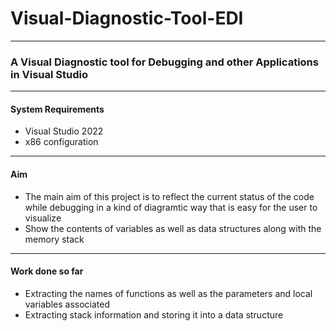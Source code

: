 # Visual-Diagnostic-Tool-EDI
***
### A Visual Diagnostic tool for Debugging and other Applications in Visual Studio
***
#### System Requirements
- Visual Studio 2022
- x86 configuration
***
#### Aim
- The main aim of this project is to reflect the current status of the code while debugging in a kind of diagramtic way that is easy for the user to visualize
- Show the contents of variables as well as data structures along with the memory stack
***
#### Work done so far
- Extracting the names of functions as well as the parameters and local variables associated
- Extracting stack information and storing it into a data structure 

